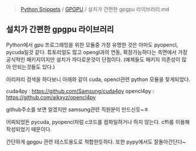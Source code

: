 > [Python Snippets](../README.md) / [GPGPU](README.md) / 설치가 간편한 gpgpu 라이브러리.md
## 설치가 간편한 gpgpu 라이브러리
Python에서 gpu 프로그래밍을 위한 모듈중 가장 유명한 것은 아마도 pyopencl, pycuda일것 같다.
튜토리얼도 많고 opengl과의 연동, 확장가능하다는 측면에서 가장 공식적인 패키지이지만 설치가 까다로운것이 단점이다.
(예제들도 패키지 의존성이 많아 안되는것들도 있다.)

이리저리 검색을 하다보니 아래와 같이 cuda, opencl관련 python 모듈을 찾게되었다.

cuda4py : https://github.com/Samsung/cuda4py
opencl4py : https://github.com/ajkxyz/opencl4py

github주소를 보면 알겠지만 samsung관련 직원분이 만드신듯~ㅎ

어찌되었든 pycuda, pyopencl처럼 c코드를 컴파일하거나 하지 않는다. cffi를 이용해 작성되었기 때문이다.

간단하게 gpgpu 관련 테스트용도로 적합한듯하다. 또한 pypy에서도 잘돌아간단다~